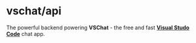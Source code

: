 # vschat/api

The powerful backend powering **VSChat** - the free and fast **[Visual Studo Code](https://code.visualstudio.com)** chat app.